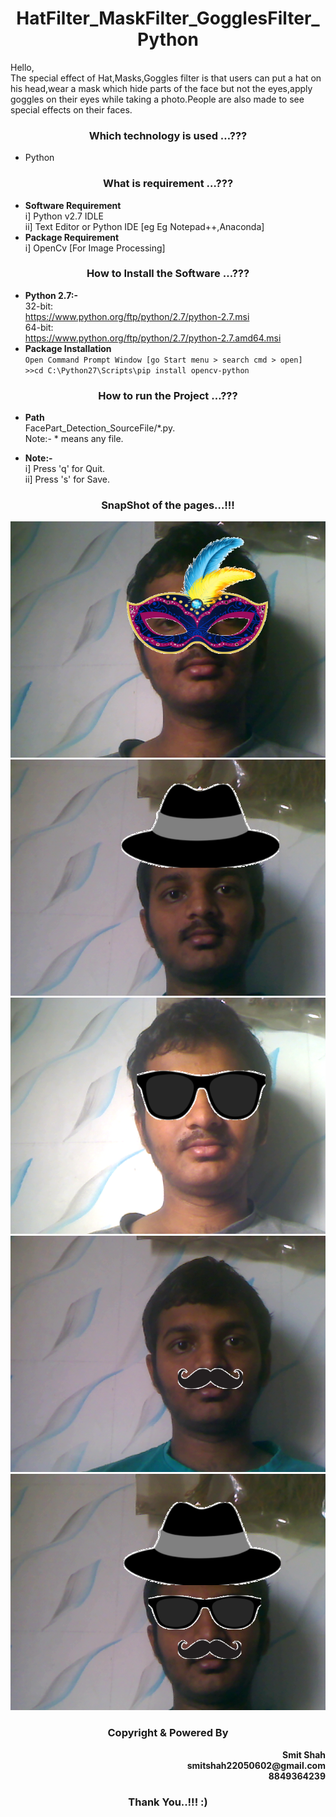 <h1 align="center"> <b>HatFilter_MaskFilter_GogglesFilter_Python</b> </h1>  

Hello,</br>The special effect of Hat,Masks,Goggles filter is that users can put a hat on his head,wear a mask which hide parts of the face but not the eyes,apply goggles on their eyes while taking a photo.People are also made to see special effects on their faces.

<h3 align="center"> <b>Which technology is used …???</b> </h3>  

-	Python

<h3 align="center"> <b>What is requirement …???</b> </h3>    

-	<b>Software Requirement</b>  
            i] Python v2.7 IDLE  
           ii] Text Editor or Python IDE [eg Eg Notepad++,Anaconda]  
-	<b>Package Requirement</b>  
		        i] OpenCv 	[For Image Processing]

<h3 align="center"> <b>How to Install the Software …???</b> </h3>  

-	<b>Python 2.7:-</b>  
	32-bit:  
	https://www.python.org/ftp/python/2.7/python-2.7.msi  
	64-bit:  
	https://www.python.org/ftp/python/2.7/python-2.7.amd64.msi  
-	<b>Package Installation</b>  
		```Open Command Prompt Window [go Start menu > search cmd > open]```</br>
    ```>>cd C:\Python27\Scripts\pip install opencv-python```</br>  

<h3 align="center"> <b>How to run the Project …???</b> </h3>  

-	<b>Path</b>  
			FacePart_Detection_SourceFile/*.py.  
			Note:- * means any file.

-	<b>Note:-</b>  
			i] Press 'q' for Quit.  
     ii] Press 's' for Save.
                                                    
<h3 align="center"> <b>SnapShot of the pages…!!!</b> </h3>  

![picture alt](/SnapShot/Mask_Filter.png "Mask_Filter")  
![picture alt](/SnapShot/Hat_Filter.png "Hat_Filter")  
![picture alt](/SnapShot/Goggles_Filter.png "Goggles_Filter")  
![picture alt](/SnapShot/Mustache_Filter.png "Mustache_Filter")
![picture alt](/SnapShot/Hat_Goggles_Mustache_Filter.png "Hat_Goggles_Mustache_Filter")

<h3 align="center"> <b>Copyright & Powered By</b> </h3>
<p align="right"><b>Smit Shah</br>smitshah22050602@gmail.com</br>8849364239</br></b></p>

<h3 align="center"> <b>Thank You..!!! :)</b> </h3>
